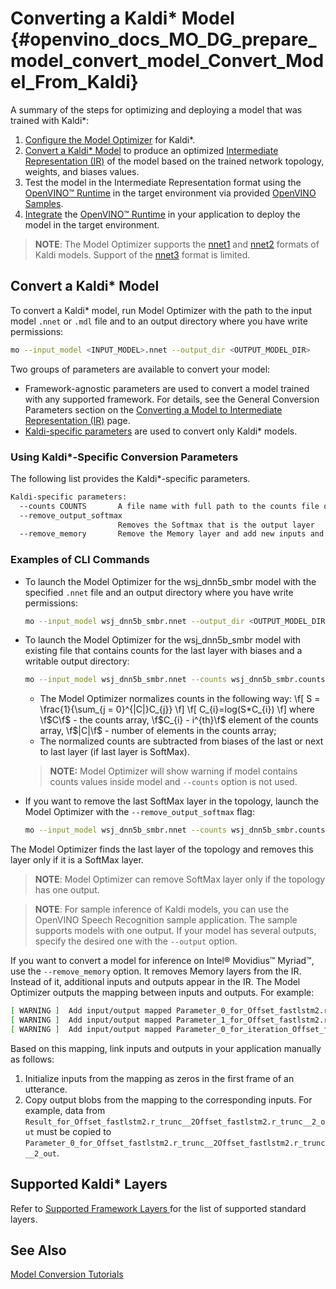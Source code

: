 # Converting a Kaldi* Model {#openvino_docs_MO_DG_prepare_model_convert_model_Convert_Model_From_Kaldi}

A summary of the steps for optimizing and deploying a model that was trained with Kaldi\*:

1. [Configure the Model Optimizer](../../Deep_Learning_Model_Optimizer_DevGuide.md) for Kaldi\*.
2. [Convert a Kaldi\* Model](#Convert_From_Kaldi) to produce an optimized [Intermediate Representation (IR)](../../IR_and_opsets.md) of the model based on the trained network topology, weights, and biases values.
3. Test the model in the Intermediate Representation format using the [OpenVINO™ Runtime](../../../OV_Runtime_UG/openvino_intro.md) in the target environment via provided [OpenVINO Samples](../../../OV_Runtime_UG/Samples_Overview.md).
4. [Integrate](../../../OV_Runtime_UG/Samples_Overview.md) the [OpenVINO™ Runtime](../../../OV_Runtime_UG/openvino_intro.md) in your application to deploy the model in the target environment.

> **NOTE**: The Model Optimizer supports the [nnet1](http://kaldi-asr.org/doc/dnn1.html) and [nnet2](http://kaldi-asr.org/doc/dnn2.html) formats of Kaldi models. Support of the [nnet3](http://kaldi-asr.org/doc/dnn3.html) format is limited.

## Convert a Kaldi* Model <a name="Convert_From_Kaldi"></a>

To convert a Kaldi\* model, run Model Optimizer with the path to the input model `.nnet` or `.mdl` file and to an output directory where you have write permissions:
```sh
mo --input_model <INPUT_MODEL>.nnet --output_dir <OUTPUT_MODEL_DIR>
```

Two groups of parameters are available to convert your model:

* Framework-agnostic parameters are used to convert a model trained with any supported framework. For details, see the General Conversion Parameters section on the [Converting a Model to Intermediate Representation (IR)](Converting_Model.md) page.
* [Kaldi-specific parameters](#kaldi_specific_conversion_params) are used to convert only Kaldi\* models.

### Using Kaldi\*-Specific Conversion Parameters <a name="kaldi_specific_conversion_params"></a>

The following list provides the Kaldi\*-specific parameters.

```sh
Kaldi-specific parameters:
  --counts COUNTS       A file name with full path to the counts file or empty string to utilize count values from the model file
  --remove_output_softmax
                        Removes the Softmax that is the output layer
  --remove_memory       Remove the Memory layer and add new inputs and outputs instead
```

### Examples of CLI Commands

* To launch the Model Optimizer for the wsj_dnn5b_smbr model with the specified `.nnet` file and an output directory where you have write permissions:
   ```sh
   mo --input_model wsj_dnn5b_smbr.nnet --output_dir <OUTPUT_MODEL_DIR>
   ```

* To launch the Model Optimizer for the wsj_dnn5b_smbr model with existing file that contains counts for the last layer with biases and a writable output directory:
   ```sh
   mo --input_model wsj_dnn5b_smbr.nnet --counts wsj_dnn5b_smbr.counts --output_dir <OUTPUT_MODEL_DIR>
   ```

  * The Model Optimizer normalizes сounts in the following way:
	\f[
	S = \frac{1}{\sum_{j = 0}^{|C|}C_{j}}
	\f]
	\f[
	C_{i}=log(S*C_{i})
	\f]
	where \f$C\f$ - the counts array, \f$C_{i} - i^{th}\f$ element of the counts array,
	\f$|C|\f$ - number of elements in the counts array;
  * The normalized counts are subtracted from biases of the last or next to last layer (if last layer is SoftMax).

  > **NOTE:** Model Optimizer will show warning if model contains counts values inside model and `--counts` option is not used.

* If you want to remove the last SoftMax layer in the topology, launch the Model Optimizer with the
`--remove_output_softmax` flag:
   ```sh
   mo --input_model wsj_dnn5b_smbr.nnet --counts wsj_dnn5b_smbr.counts --remove_output_softmax --output_dir <OUTPUT_MODEL_DIR>_
   ```

The Model Optimizer finds the last layer of the topology and removes this layer only if it is a SoftMax layer.

  > **NOTE**: Model Optimizer can remove SoftMax layer only if the topology has one output.

  > **NOTE**: For sample inference of Kaldi models, you can use the OpenVINO Speech Recognition sample application. The sample supports models with one output. If your model has several outputs, specify the desired one with the `--output` option.

 If you want to convert a model for inference on Intel® Movidius™ Myriad™, use the `--remove_memory` option.
It removes Memory layers from the IR. Instead of it, additional inputs and outputs appear in the IR.
The Model Optimizer outputs the mapping between inputs and outputs. For example:
```sh
[ WARNING ]  Add input/output mapped Parameter_0_for_Offset_fastlstm2.r_trunc__2Offset_fastlstm2.r_trunc__2_out -> Result_for_Offset_fastlstm2.r_trunc__2Offset_fastlstm2.r_trunc__2_out
[ WARNING ]  Add input/output mapped Parameter_1_for_Offset_fastlstm2.r_trunc__2Offset_fastlstm2.r_trunc__2_out -> Result_for_Offset_fastlstm2.r_trunc__2Offset_fastlstm2.r_trunc__2_out
[ WARNING ]  Add input/output mapped Parameter_0_for_iteration_Offset_fastlstm3.c_trunc__3390 -> Result_for_iteration_Offset_fastlstm3.c_trunc__3390
```
 Based on this mapping, link inputs and outputs in your application manually as follows:

1. Initialize inputs from the mapping as zeros in the first frame of an utterance.
2. Copy output blobs from the mapping to the corresponding inputs. For example, data from `Result_for_Offset_fastlstm2.r_trunc__2Offset_fastlstm2.r_trunc__2_out`
must be copied to `Parameter_0_for_Offset_fastlstm2.r_trunc__2Offset_fastlstm2.r_trunc__2_out`.

## Supported Kaldi\* Layers
Refer to [Supported Framework Layers ](../Supported_Frameworks_Layers.md) for the list of supported standard layers.

## See Also
[Model Conversion Tutorials](Convert_Model_Tutorials.md)
